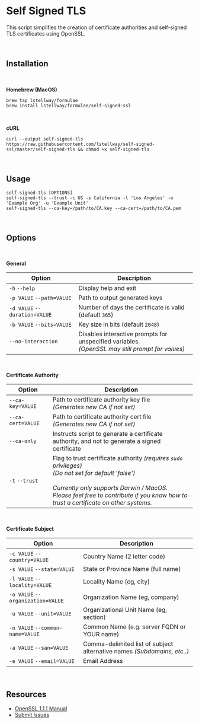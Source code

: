 # Self Signed TLS

This script simplifies the creation of certificate authorities and self-signed TLS certificates using OpenSSL.

<br />

## Installation

<br />

**Homebrew (MacOS)**

```
brew tap lstellway/formulae
brew install lstellway/formulae/self-signed-ssl
```

<br />

**cURL**

```
curl --output self-signed-tls https://raw.githubusercontent.com/lstellway/self-signed-ssl/master/self-signed-tls && chmod +x self-signed-tls
```

<br />

## Usage

```
self-signed-tls [OPTIONS]
self-signed-tls --trust -c US -s California -l 'Los Angeles' -o 'Example Org' -u 'Example Unit'
self-signed-tls --ca-key=/path/to/CA.key --ca-cert=/path/to/CA.pem
```

<br />

## Options

<br />

**General**

| Option                        | Description                                                                                           |
| ----------------------------- | ----------------------------------------------------------------------------------------------------- |
| `-h` `--help`                 | Display help and exit                                                                                 |
| `-p VALUE` `--path=VALUE`     | Path to output generated keys                                                                         |
| `-d VALUE` `--duration=VALUE` | Number of days the certificate is valid (default `365`)                                               |
| `-b VALUE` `--bits=VALUE`     | Key size in bits (default `2048`)                                                                     |
| `--no-interaction`            | Disables interactive prompts for unspecified variables. <br />_(OpenSSL may still prompt for values)_ |

<br />

**Certificate Authority**

| Option            | Description                                                                                                                                                                                                                                                   |
| ----------------- | ------------------------------------------------------------------------------------------------------------------------------------------------------------------------------------------------------------------------------------------------------------- |
| `--ca-key=VALUE`  | Path to certificate authority key file <br/>_(Generates new CA if not set)_                                                                                                                                                                                   |
| `--ca-cert=VALUE` | Path to certificate authority cert file <br />_(Generates new CA if not set)_                                                                                                                                                                                 |
| `--ca-only`       | Instructs script to generate a certificate authority, and not to generate a signed certificate                                                                                                                                                                |
| `-t` `--trust`    | Flag to trust certificate authority _(requires `sudo` privileges)_<br />_(Do not set for default 'false')_<br /><br />_Currently only supports Darwin / MacOS. <br />Please feel free to contribute if you know how to trust a certificate on other systems._ |

<br />

**Certificate Subject**

| Option                            | Description                                                             |
| --------------------------------- | ----------------------------------------------------------------------- |
| `-c VALUE` `--country=VALUE`      | Country Name (2 letter code)                                            |
| `-s VALUE` `--state=VALUE`        | State or Province Name (full name)                                      |
| `-l VALUE` `--locality=VALUE`     | Locality Name (eg, city)                                                |
| `-o VALUE` `--organization=VALUE` | Organization Name (eg, company)                                         |
| `-u VALUE` `--unit=VALUE`         | Organizational Unit Name (eg, section)                                  |
| `-n VALUE` `--common-name=VALUE`  | Common Name (e.g. server FQDN or YOUR name)                             |
| `-a VALUE` `--san=VALUE`          | Comma-delimited list of subject alternative names _(Subdomains, etc..)_ |
| `-e VALUE` `--email=VALUE`        | Email Address                                                           |

<br />

## Resources

-   [OpenSSL 1.1.1 Manual](https://www.openssl.org/docs/man1.1.1/man1/)
-   [Submit Issues](https://github.com/lstellway/self-signed-ssl/issues)
